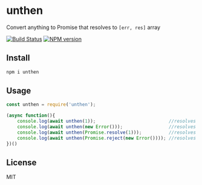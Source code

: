 # unthen

Convert anything to Promise that resolves to `[err, res]` array

[![Build Status][travis-image]][travis-url]
[![NPM version][npm-image]][npm-url]

## Install

```bash
npm i unthen
```

## Usage

```js
const unthen = require('unthen');

(async function(){
    console.log(await unthen(1));                           //resolves to [null, 1]
    console.log(await unthen(new Error()));                 //resolves to [Error: ]
    console.log(await unthen(Promise.resolve(1)));          //resolves to [null, 1]
    console.log(await unthen(Promise.reject(new Error()))); //resolves to [Error: ]
})()
```

## License

MIT

[npm-url]: https://npmjs.org/package/unthen
[npm-image]: https://badge.fury.io/js/unthen.svg
[travis-url]: https://travis-ci.org/astur/unthen
[travis-image]: https://travis-ci.org/astur/unthen.svg?branch=master